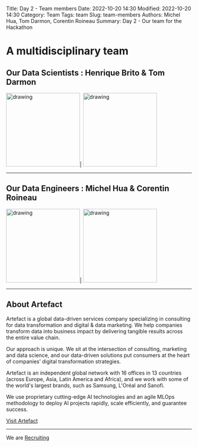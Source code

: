 Title: Day 2 - Team members
Date: 2022-10-20 14:30
Modified: 2022-10-20 14:30
Category: Team
Tags: team
Slug: team-members
Authors: Michel Hua, Tom Darmon, Corentin Roineau
Summary: Day 2 - Our team for the Hackathon

# A multidisciplinary team

## Our **Data Scientists** : Henrique Brito & Tom Darmon 

<img src="https://media-exp1.licdn.com/dms/image/C4D03AQEYqUGvO_H1dQ/profile-displayphoto-shrink_800_800/0/1633011518464?e=1672876800&v=beta&t=JB9q5241I0qhYvjQtYRGU1lP6CIsx1VyeMYZUwuW4OE" alt="drawing" width="200"/>|
<img src="https://media-exp1.licdn.com/dms/image/C4E03AQEpgraBB2KTWg/profile-displayphoto-shrink_800_800/0/1646238416975?e=1672876800&v=beta&t=NM1ugivJDSkY9YTIfFb49mzOVjr6OlEosIRsbD8npJA" alt="drawing" width="200"/>

---
## Our **Data Engineers** : Michel Hua & Corentin Roineau

<img src="https://media-exp1.licdn.com/dms/image/C4E03AQERySNGDN1KQA/profile-displayphoto-shrink_800_800/0/1633522976972?e=1672876800&v=beta&t=tprmFLfdJV1f96EzdwDRaeHDkNUmnlQHASpFhh5YQEg" alt="drawing" width="200"/>|
<img src="https://media-exp1.licdn.com/dms/image/C4D03AQEJV3BgLmk8mw/profile-displayphoto-shrink_800_800/0/1600335840725?e=1672876800&v=beta&t=vG0KhdWQBn8wRbBTs8wlD5FpSvrZQMSmV6h_lxf8BHY" alt="drawing" width="200"/>

---
## About Artefact

Artefact is a global data-driven services company specializing in consulting for data transformation and digital & data marketing. We help companies transform data into business impact by delivering tangible results across the entire value chain.

Our approach is unique. We sit at the intersection of consulting, marketing and data science, and our data-driven solutions put consumers at the heart of companies’ digital transformation strategies.

Artefact is an independent global network with 16 offices in 13 countries (across Europe, Asia, Latin America and Africa), and we work with some of the world's largest brands, such as Samsung, L'Oréal and Sanofi.

We use proprietary cutting-edge AI technologies and an agile MLOps methodology to deploy AI projects rapidly, scale efficiently, and guarantee success.

[Visit Artefact](https://www.artefact.com/about-us/)

---

We are [Recruiting](https://www.linkedin.com/company/artefact-global/mycompany/)

